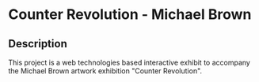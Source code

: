 # Counter Revolution - Michael Brown

## Description

This project is a web technologies based interactive exhibit to accompany the Michael Brown artwork exhibition "Counter Revolution". 